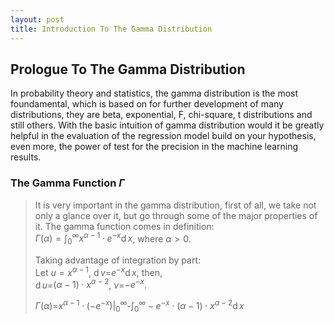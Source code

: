 ```yaml
---
layout: post
title: Introduction To The Gamma Distribution
---
```


## Prologue To The Gamma Distribution
<p class="message">
In probability theory and statistics, the gamma distribution is the most foundamental, which is based on for further development of many distributions, they are beta, exponential, F, chi-square, t distributions and still others.
With the basic intuition of gamma distribution would it be greatly helpful in the evaluation of the regression model build on your hypothesis, even more, the power of test for the precision in the machine learning results.   
</p>

### The Gamma Function $\Gamma$
>It is very important in the gamma distribution, first of all, we take not only a glance over it, but go through some of the major properties of it.  The gamma function comes in definition:  
>$\Gamma(\alpha)=\int_0^\infty x^{\alpha-1}\cdot e^{-x}\operatorname dx$, where $\alpha>0$.  
>
>Taking advantage of integration by part:  
>Let $u=x^{\alpha-1}$, $\operatorname dv$=$e^{-x}\operatorname dx$, then,  
>$\operatorname du$=$(\alpha-1)\cdot x^{\alpha-2}$, $v$=$-e^{-x}$.  
>
>$\Gamma(\alpha)$=$x^{\alpha-1}\cdot (-e^{-x})\left|{}_0^\infty\right.$-$\int_0^\infty -e^{-x}\cdot (\alpha-1)\cdot x^{\alpha-2}\operatorname dx$  

<!-- Γ -->
<!-- \frac{\Gamma(k + n)}{\Gamma(n)} \frac{1}{r^k}  -->
<!-- \mbox{\large$\vert$}\nolimits_0^\infty -->

<!-- Notes -->
<!-- <font color="OrangeRed">items, verb, to make it the focus</font> -->
<!-- <font color="Red">KKT</font> -->
<!-- <font color="Red">SMO heuristics</font> -->
<!-- <font color="DeepSkyBlue">suggested item, soft item</font> -->
<!-- <font color="RoyalBlue">old alpha</font> -->
<!-- <font color="Green">new alpha</font> -->

<!-- <font color="DeepPink">positive conclusion, finding</font> -->
<!-- <font color="DimGray">negative conclusion, finding</font> -->

<!-- <font color="#00ADAD">policy</font> -->
<!-- <font color="#6100A8">full observable</font> -->
<!-- <font color="#FFAC12">partial observable</font> -->
<!-- <font color="#EB00EB">stochastic</font> -->
<!-- <font color="#8400E6">state transition</font> -->
<!-- <font color="#D600D6">discount factor gamma $\gamma$</font> -->
<!-- <font color="#D600D6">$V(S)$</font> -->
<!-- <font color="#9300FF">immediate reward R(S)</font> -->